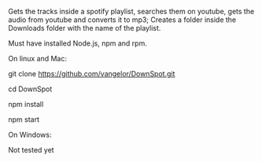 Gets the tracks inside a spotify playlist, searches them on youtube, gets the audio from youtube and converts it to mp3;
Creates a folder inside the Downloads folder with the name of the playlist.

Must have installed Node.js, npm and rpm.

On linux and Mac:

git clone https://github.com/vangelor/DownSpot.git

cd DownSpot

npm install

npm start


On Windows:

Not tested yet
